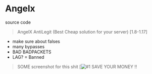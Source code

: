 # Angelx
source code
> AngelX AntiLegit (Best Cheap solution for your server) [1.8-1.17] 
- make sure about falses
- many bypasses
- BAD BADPACKETS
- LAG? = Banned
> SOME screenshot for this shit
[![#1](https://builtbybit.com/attachments/llllllllatest-angelx-thread-png.346773/)
> SAVE YOUR MONEY !!
